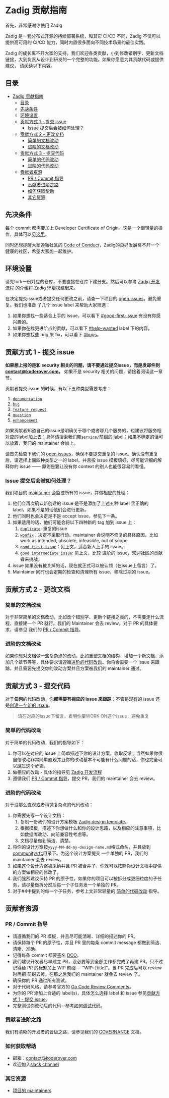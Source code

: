 # Zadig 贡献指南

首先，非常感谢你使用 Zadig

Zadig 是一套分布式开源的持续部署系统，和其它 CI/CD 不同，Zadig 不仅可以提供高可用的 CI/CD 能力，同时内置很多面向不同技术场景的最佳实践。

Zadig 的成长离不开大家的支持。我们欢迎各类贡献，小到修改错别字、更新文档链接，大到负责从设计到研发的一个完整的功能。如果你愿意为其贡献代码或提供建议，
请阅读以下内容。


## 目录
- [Zadig 贡献指南](#zadig-贡献指南)
  - [目录](#目录)
  - [先决条件](#先决条件)
  - [环境设置](#环境设置)
  - [贡献方式 1 - 提交 issue](#贡献方式-1---提交-issue)
    - [Issue 提交后会被如何处理？](#issue-提交后会被如何处理)
  - [贡献方式 2 - 更改文档](#贡献方式-2---更改文档)
    - [简单的文档改动](#简单的文档改动)
    - [进阶的文档改动](#进阶的文档改动)
  - [贡献方式 3 - 提交代码](#贡献方式-3---提交代码)
    - [简单的代码改动](#简单的代码改动)
    - [进阶的代码改动](#进阶的代码改动)
  - [贡献者资源](#贡献者资源)
    - [PR / Commit 指导](#pr--commit-指导)
    - [贡献者进阶之路](#贡献者进阶之路)
    - [如何获取帮助](#如何获取帮助)
    - [其它资源](#其它资源)

## 先决条件

每个 commit 都需要加上 Developer Certificate of Origin。这是一个很轻量的操作，具体可以见[这里](https://github.com/probot/dco#how-it-works)。

同时还想提醒大家遵循社区的 [Code of Conduct](CODE_OF_CONDUCT.md)，Zadig的良好发展离不开一个健康的社区，希望大家能一起维护。

## 环境设置

请先fork一份对应的仓库，不要直接在仓库下建分支。然后可以参考 [Zadig 开发流程](community/dev/contributor-workflow.md) 的介绍将 Zadig 环境搭建起来。

在决定提交issue或者提交任何更改之前，请查一下项目的 [open issues](https://github.com/koderover/Zadig/issues)，避免重复。我们也准备
了几个 issue label 来帮助大家筛选：

1) 如果你想找一些适合上手的 issue，可以看下 [#good-first-issue](https://github.com/koderover/Zadig/labels/good%20first%20issue)
有没有你感兴趣的。
2) 如果你在找更进阶点的贡献，可以看下 [#help-wanted](https://github.com/koderover/Zadig/labels/help%20wanted) label 下的内容。
3) 如果你想找些 bug 来 fix，可以看下 [#bugs](https://github.com/koderover/Zadig/labels/bug)。

## 贡献方式 1 - 提交 issue

**如果想上报的是和 security 相关的问题，请不要通过提交issue，而是发邮件到 contact@koderover.com。** 如果不是 security 相关的问题，请接着阅读这一章节。

贡献者提交 issue 的时候，有以下五种类型需要考虑：

1. [`documentation`](https://github.com/koderover/Zadig/labels/documentation)
2. [`bug`](https://github.com/koderover/Zadig/labels/bug)
3. [`feature request`](https://github.com/koderover/Zadig/labels/feature%20request)
4. [`question`](https://github.com/koderover/Zadig/labels/question)
5. [`enhancement`](https://github.com/koderover/Zadig/labels/enhancement)

如果贡献者知道自己的issue是明确关于哪个或者哪几个服务的，也建议将服务相对应的label加上去：具体请[搜索我们带`service/`前缀的 label](https://github.com/koderover/Zadig/labels?q=service%2F)；如果不确定的话可以放着，我们的 maintainer 会加上。

请首先检查下我们的 [open issues](https://github.com/koderover/Zadig/issues)，确保不要提交重复的 issue。确认没有重复后，请选择上面四种类型之一的 label。并且按 issue 模板填好，尽可能详细的解释你的 issue —— 原则是要让没有你 context 的别人也能很容易的看懂。

### Issue 提交后会被如何处理？

我们项目的 [maintainer](GOVERNANCE.md#maintainers) 会监控所有的 issue，并做相应的处理：

1. 他们会再次确认新创建的 issue 是不是添加了上述五种 label 里正确的 label，如果不是的话他们会进行更新。
2. 他们同时也会决定是不是 accept issue，参见下一条。
3. 如果适用的话，他们可能会将以下四种新的 tag 加到 issue 上：
   1) [`duplicate`](https://github.com/koderover/Zadig/labels/duplicate): 重复的issue
   2) [`wonfix`](https://github.com/koderover/Zadig/labels/wontfix)：决定不采取行动。maintainer 会说明不修复的具体原因，比如
      work as intended, obsolete, infeasible, out of scope
   3) [`good first issue`](https://github.com/koderover/Zadig/labels/good%20first%20issue)：见上文，适合新人上手的 issue。
   4) [`good intermediate issue`](https://github.com/koderover/Zadig/labels/good%20intermediate%20issue): 见上文，比较
      进阶的 issue，欢迎社区的贡献者来挑战。
4. issue 如果没有被关掉的话，现在就正式可以被认领（在issue上留言）了。
5. Maintainer 同时也会定期的检查和清理所有 issue，移除过期的 issue。

## 贡献方式 2 - 更改文档

### 简单的文档改动

对于非常简单的文档改动，比如改个错别字、更新个链接之类的，不需要走什么流程，直接建一个 PR 就行。我们的 Maintainer 会去 review。对于 PR 的具体要求，请参见
我们的 [PR / Commit 指导](#pr--commit-指导)。

### 进阶的文档改动

如果你想对文档做一些复杂点的改动，比如重塑文档的结构、增加一个新文档、添加几个章节等等，具体要求请遵循[进阶的代码改动](#进阶的代码改动)。你将会需要一个 issue 来跟踪，并且需要先提交你的改动方案并且方案被我们的 maintainer 通过。

## 贡献方式 3 - 提交代码

对于**任何**的代码改动，你**都需要有相应的 issue 来跟踪**：不管是现有的 issue 还是[创建一个新的 issue](#贡献方式-1---提交-issue)。

> 请在对应的issue下留言，表明你要WORK ON这个issue，避免重复

### 简单的代码改动

对于简单的代码改动，我们的指导如下：

1. 你可以在对应的 issue 上简单描述下你的设计方案，收取反馈；当然如果你很自信改动非常简单直观并且你的改动基本不可能有什么问题的话，你也完全可以跳过这个步骤。
2. 做相应的改动 - 具体的指导见 [Zadig 开发流程](community/dev/contributor-workflow.md)
3. 遵循我们 [PR / Commit 指导](#pr--commit-指导)，提交 PR，我们的 maintainer 会去 review。

### 进阶的代码改动

对于没那么直观或者稍微复杂点的代码改动：

1. 你需要先写一个设计文档：
   1) 复制一份我们的设计方案模板 [Zadig design template](community/rfc/yyyy-MM-dd-my-design-template.md)。
   2) 根据模板，描述下你想做什么和你的设计思路，以及相应的注意事项，比如数据库改动、向前兼容性考虑等。
   3) 文档尽量做到简洁、清楚。
2. 将你的设计方案按`yyyy-MM-dd-my-design-name.md`格式命名，并且放到 [community/rfc](community/rfc)目录下。为这个设计方案提交
   一个单独的 PR，我们的 maintainer 会去 review。
3. 如果这个设计方案被采纳并且 PR 被合并了，你就可以按照你设计文档中提供的方案做相应的修改了。
4. 我们强烈建议保持 PR 的原子性，如果你的项目可以被拆分成更细粒度的子任务，请尽量做拆分然后每一个子任务发一个单独的 PR。
5. 对于#4中提到的每一个子任务，参考上文非常轻量的 [简单的代码改动](#简单的代码改动) 指导。

## 贡献者资源

### PR / Commit 指导

- 请遵循我们的 PR 模板，并且尽可能清晰、详细的描述你的 PR。
- 请保持每个 PR 的原子性，并且 PR 里的每条 commit message 都做到简洁、清晰、准确。
- 记得每条 commit 都要签名 [DCO](https://github.com/probot/dco#how-it-works)。
- 我们建议开发者尽早建立 PR，没必要等到全部工作都完成了再建 PR。只不过记得给 PR 的标题加上 WIP 前缀 -- "WIP: [title]"。当 PR 完成后可以 review 时再把
  前缀去掉。在那之后我们的 maintainer 就会去 review 了。
- 确保你的 PR 通过所有测试。
- 对于代码风格，请参考官方的 [Go Code Review Comments](https://github.com/golang/go/wiki/CodeReviewComments)。
- 为你的 PR 添加上合适的 label(s)，具体怎么选择 label 和 issue 参见[贡献方式 1 - 提交 issue](#贡献方式-1---提交-issue)。
- 完整测试你改动后的代码--参考[如何调试代码](community/dev/contributor-workflow.md#4-调试)。

### 贡献者进阶之路

我们有清晰的开发者的晋级之路，请参见我们的 [GOVERNANCE](GOVERNANCE.md) 文档。

### 如何获取帮助

- 邮箱：contact@koderover.com
- 欢迎加入[slack channel](https://join.slack.com/t/zadig-workspace/shared_invite/zt-qedvct1t-mQUf2eyTRkoVCc_RWKKgxw)
### 其它资源

- [项目的 maintainers](GOVERNANCE.md#maintainers)
